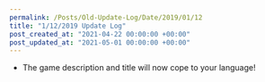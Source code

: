 ```yaml
---
permalink: /Posts/Old-Update-Log/Date/2019/01/12
title: "1/12/2019 Update Log"
post_created_at: "2021-04-22 00:00:00 +00:00"
post_updated_at: "2021-05-01 00:00:00 +00:00"
---
```


* The game description and title will now cope to your language!